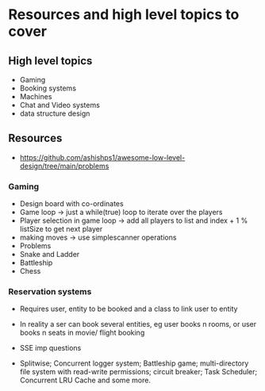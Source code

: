 # Resources and high level topics to cover


## High level topics
- Gaming
- Booking systems
- Machines
- Chat and Video systems
- data structure design

 ## Resources
 - https://github.com/ashishps1/awesome-low-level-design/tree/main/problems


 ### Gaming
 - Design board with co-ordinates
 - Game loop -> just a while(true) loop to iterate over the players
 - Player selection in game loop -> add all players to list and index + 1 % listSize to get  next player
 - making moves -> use simplescanner operations
 - Problems
 - Snake and Ladder
 - Battleship
 - Chess

### Reservation systems
- Requires user, entity to be booked and a class to link user to entity
- In reality a ser can book several entities, eg user books n rooms, or user books n seats in movie/ flight booking

 - SSE imp questions
 - Splitwise; Concurrent logger system; Battleship game; multi-directory file system with read-write permissions; circuit breaker; Task Scheduler; Concurrent LRU Cache and some more.
